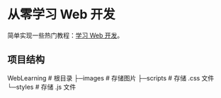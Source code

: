 # 从零学习 Web 开发

简单实现一些热门教程：[学习 Web 开发](https://developer.mozilla.org/zh-CN/docs/Learn)。

## 项目结构

WebLearning # 根目录
├─images # 存储图片
├─scripts # 存储 .css 文件
└─styles # 存储 .js 文件
